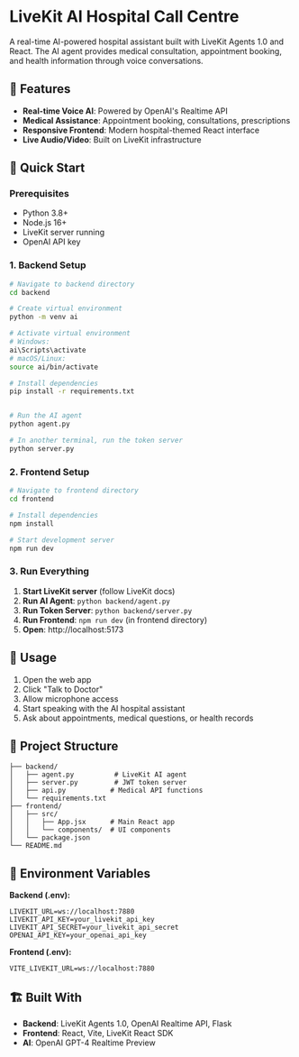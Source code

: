 # LiveKit AI Hospital Call Centre

A real-time AI-powered hospital assistant built with LiveKit Agents 1.0 and React. The AI agent provides medical consultation, appointment booking, and health information through voice conversations.

## 🏥 Features

- **Real-time Voice AI**: Powered by OpenAI's Realtime API
- **Medical Assistance**: Appointment booking, consultations, prescriptions
- **Responsive Frontend**: Modern hospital-themed React interface
- **Live Audio/Video**: Built on LiveKit infrastructure

## 🚀 Quick Start

### Prerequisites
- Python 3.8+
- Node.js 16+
- LiveKit server running
- OpenAI API key

### 1. Backend Setup

```bash
# Navigate to backend directory
cd backend

# Create virtual environment
python -m venv ai

# Activate virtual environment
# Windows:
ai\Scripts\activate
# macOS/Linux:
source ai/bin/activate

# Install dependencies
pip install -r requirements.txt


# Run the AI agent
python agent.py

# In another terminal, run the token server
python server.py
```

### 2. Frontend Setup

```bash
# Navigate to frontend directory
cd frontend

# Install dependencies
npm install

# Start development server
npm run dev
```

### 3. Run Everything

1. **Start LiveKit server** (follow LiveKit docs)
2. **Run AI Agent**: `python backend/agent.py`
3. **Run Token Server**: `python backend/server.py`
4. **Run Frontend**: `npm run dev` (in frontend directory)
5. **Open**: http://localhost:5173

## 🎯 Usage

1. Open the web app
2. Click "Talk to Doctor" 
3. Allow microphone access
4. Start speaking with the AI hospital assistant
5. Ask about appointments, medical questions, or health records

## 📁 Project Structure

```
├── backend/
│   ├── agent.py          # LiveKit AI agent
│   ├── server.py         # JWT token server
│   ├── api.py           # Medical API functions
│   └── requirements.txt
├── frontend/
│   ├── src/
│   │   ├── App.jsx      # Main React app
│   │   └── components/  # UI components
│   └── package.json
└── README.md
```

## 🔧 Environment Variables

**Backend (.env):**
```env
LIVEKIT_URL=ws://localhost:7880
LIVEKIT_API_KEY=your_livekit_api_key
LIVEKIT_API_SECRET=your_livekit_api_secret
OPENAI_API_KEY=your_openai_api_key
```

**Frontend (.env):**
```env
VITE_LIVEKIT_URL=ws://localhost:7880
```

## 🏗️ Built With

- **Backend**: LiveKit Agents 1.0, OpenAI Realtime API, Flask
- **Frontend**: React, Vite, LiveKit React SDK
- **AI**: OpenAI GPT-4 Realtime Preview
